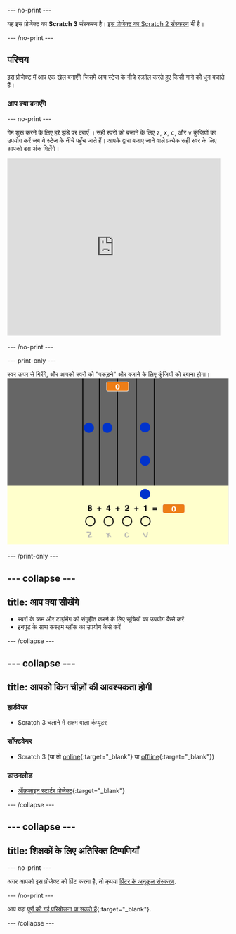 --- no-print ---

यह इस प्रोजेक्ट का **Scratch 3** संस्करण है। [इस प्रोजेक्ट का Scratch 2 संस्करण](https://projects.raspberrypi.org/hi-IN/projects/binary-hero-scratch2) भी है।

--- /no-print ---

## परिचय

इस प्रोजेक्ट में आप एक खेल बनाएँगे जिसमें आप स्टेज के नीचे स्क्रॉल करते हुए किसी गाने की धुन बजाते हैं।

### आप क्या बनाएँगे

--- no-print ---

गेम शुरू करने के लिए हरे झंडे पर दबाएँ । सही स्वरों को बजाने के लिए <kbd>z</kbd>, <kbd>x</kbd>, <kbd>c</kbd>, और <kbd>v</kbd> कुंजियों का उपयोग करें जब ये स्टेज के नीचे पहुँच जाते हैं। आपके द्वारा बजाए जाने वाले प्रत्येक सही स्वर के लिए आपको दस अंक मिलेंगे।

<div class="scratch-preview">
  <iframe allowtransparency="true" width="485" height="402" src="https://scratch.mit.edu/projects/embed/259028053/?autostart=false" frameborder="0" scrolling="no"></iframe>
</div>

--- /no-print ---

--- print-only ---

स्वर ऊपर से गिरेंगे, और आपको स्वरों को "पकड़ने" और बजाने के लिए कुंजियों को दबाना होगा। ![शोकेस](images/showcase.png)

--- /print-only ---

--- collapse ---
---
title: आप क्या सीखेंगे
---

+ स्वरों के क्रम और टाइमिंग को संगृहीत करने के लिए सूचियों का उपयोग कैसे करें
+ इनपुट के साथ कस्टम ब्लॉक का उपयोग कैसे करें

--- /collapse ---

--- collapse ---
---
title: आपको किन चीज़ों की आवश्यकता होगी
---
### हार्डवेयर

+ Scratch 3 चलाने में सक्षम वाला कंप्यूटर

### सॉफ्टवेयर

+ Scratch 3 (या तो [online](https://rpf.io/scratchon){:target="_blank"} या [offline](https://rpf.io/scratchoff){:target="_blank"})

### डाउनलोड

+ [ऑफ़लाइन स्टार्टर प्रोजेक्ट](https://rpf.io/p/hi-IN/binary-hero-go){:target="_blank"}

--- /collapse ---

--- collapse ---
---
title: शिक्षकों के लिए अतिरिक्त टिप्पणियाँ
---
--- no-print ---

अगर आपको इस प्रोजेक्ट को प्रिंट करना है, तो कृपया [प्रिंटर के अनुकूल संस्करण](https://projects.raspberrypi.org/hi-IN/projects/binary-hero/print).

--- /no-print ---

आप यहां [पूर्ण की गई परियोजना पा सकते हैं](https://rpf.io/p/hi-IN/binary-hero-get){:target="_blank"}.

--- /collapse ---

